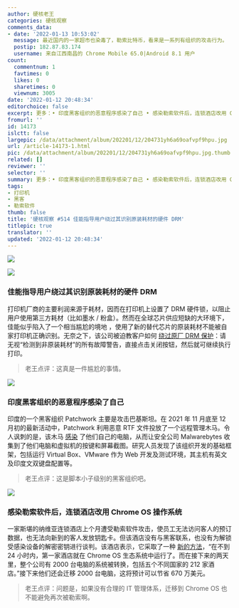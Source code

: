 ```yaml
---
author: 硬核老王
categories: 硬核观察
comments_data:
- date: '2022-01-13 10:53:02'
  message: 最近国内的一家超市也染毒了，勒索比特币，看来是一系列有组织的攻击行为。
  postip: 182.87.83.174
  username: 来自江西南昌的 Chrome Mobile 65.0|Android 8.1 用户
count:
  commentnum: 1
  favtimes: 0
  likes: 0
  sharetimes: 0
  viewnum: 3005
date: '2022-01-12 20:48:34'
editorchoice: false
excerpt: 更多：• 印度黑客组织的恶意程序感染了自己 • 感染勒索软件后，连锁酒店改用 Chrome OS 操作系统
fromurl: ''
id: 14173
islctt: false
largepic: /data/attachment/album/202201/12/204731yh6a69oafvpf9hpu.jpg
url: /article-14173-1.html
pic: /data/attachment/album/202201/12/204731yh6a69oafvpf9hpu.jpg.thumb.jpg
related: []
reviewer: ''
selector: ''
summary: 更多：• 印度黑客组织的恶意程序感染了自己 • 感染勒索软件后，连锁酒店改用 Chrome OS 操作系统
tags:
- 打印机
- 黑客
- 勒索软件
thumb: false
title: '硬核观察 #514 佳能指导用户绕过其识别原装耗材的硬件 DRM'
titlepic: true
translator: ''
updated: '2022-01-12 20:48:34'
---
```


![](/data/attachment/album/202201/12/204731yh6a69oafvpf9hpu.jpg)


![](/data/attachment/album/202201/12/204740xml68ie2ml5gx65l.jpg)


### 佳能指导用户绕过其识别原装耗材的硬件 DRM


打印机厂商的主要利润来源于耗材，因而在打印机上设置了 DRM 硬件锁，以阻止用户使用第三方耗材（比如墨水 / 粉盒）。然而在全球芯片供应短缺的大环境下，佳能似乎陷入了一个相当尴尬的境地 ，使用了新的替代芯片的原装耗材不能被自家打印机正确识别。无奈之下，该公司被迫教客户如何 [绕过原厂 DRM 保护](https://arstechnica.com/tech-policy/2022/01/chip-shortage-has-canon-telling-customers-how-to-skirt-its-printer-toner-drm/)：请无视“检测到非原装耗材”的所有故障警告，直接点击关闭按钮，然后就可继续执行打印。



> 
> 老王点评：这真是一件尴尬的事情。
> 
> 
> 


![](/data/attachment/album/202201/12/204754ifun3urett3tkt7j.jpg)


### 印度黑客组织的恶意程序感染了自己


印度的一个黑客组织 Patchwork 主要是攻击巴基斯坦。在 2021 年 11 月底至 12 月初的最新活动中，Patchwork 利用恶意 RTF 文件投放了一个远程管理木马。令人讽刺的是，该木马 [感染](https://blog.malwarebytes.com/threat-intelligence/2022/01/patchwork-apt-caught-in-its-own-web/) 了他们自己的电脑，从而让安全公司 Malwarebytes 收集到了他们电脑和虚拟机的按键和屏幕截图。研究人员发现了该组织开发的基础框架，包括运行 Virtual Box、VMware 作为 Web 开发及测试环境，其主机有英文及印度文双键盘配置等。



> 
> 老王点评：这是脚本小子级别的黑客组织吧。
> 
> 
> 


![](/data/attachment/album/202201/12/204819fuunwgwgyg6ugjmn.jpg)


### 感染勒索软件后，连锁酒店改用 Chrome OS 操作系统


一家斯堪的纳维亚连锁酒店上个月遭受勒索软件攻击，使员工无法访问客人的预订数据，也无法向新到的客人发放钥匙卡。但该酒店没有与黑客联系，也没有为解锁受感染设备的解密密钥进行谈判。该酒店表示，它采取了一种 [新的方法](https://therecord.media/hotel-chain-switches-to-chrome-os-to-recover-from-ransomware-attack/)，“在不到 24 小时内，第一家酒店就在 Chrome OS 生态系统中运行了。而在接下来的两天里，整个公司有 2000 台电脑的系统被转换，包括五个不同国家的 212 家酒店。”接下来他们还会迁移 2000 台电脑，这将预计可以节省 670 万美元。



> 
> 老王点评：问题是，如果没有合理的 IT 管理体系，迁移到 Chrome OS 也不能避免再次被勒索啊。
> 
> 
>